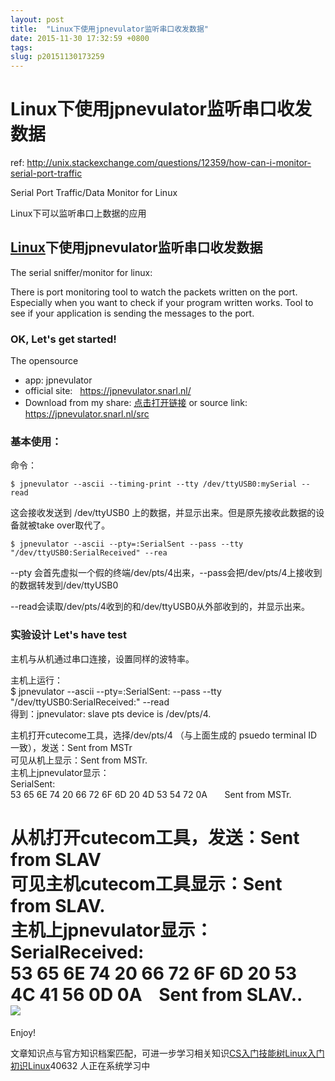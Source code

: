 ```yaml
---
layout: post
title:  "Linux下使用jpnevulator监听串口收发数据"
date: 2015-11-30 17:32:59 +0800
tags: 
slug: p20151130173259
---
```


# Linux下使用jpnevulator监听串口收发数据





 ref: 
<http://unix.stackexchange.com/questions/12359/how-can-i-monitor-serial-port-traffic>
  
 Serial Port Traffic/Data Monitor for Linux 
  
 Linux下可以监听串口上数据的应用 
  

## [Linux](https://so.csdn.net/so/search?q=Linux&spm=1001.2101.3001.7020)下使用jpnevulator监听串口收发数据


The serial sniffer/monitor for linux:


There is port monitoring tool to watch the packets written on the port. Especially when you want to check if your program written works. Tool to see if your application is sending the messages to the port.


  
 


### OK, Let's get started!


The opensource   
 


* app: jpnevulator
* official site:   <https://jpnevulator.snarl.nl/>
* Download from my share:  [点击打开链接](http://download.csdn.net/detail/sonictl/9305249) or source link: https://jpnevulator.snarl.nl/src


### 基本使用：


命令：




```
$ jpnevulator --ascii --timing-print --tty /dev/ttyUSB0:mySerial --read 
```
 这会接收发送到 /dev/ttyUSB0 上的数据，并显示出来。但是原先接收此数据的设备就被take over取代了。 



```
$ jpnevulator --ascii --pty=:SerialSent --pass --tty "/dev/ttyUSB0:SerialReceived" --rea
```
 --pty 会首先虚拟一个假的终端/dev/pts/4出来，--pass会把/dev/pts/4上接收到的数据转发到/dev/ttyUSB0 

--read会读取/dev/pts/4收到的和/dev/ttyUSB0从外部收到的，并显示出来。  
   
 


### 实验设计 Let's have test


主机与从机通过串口连接，设置同样的波特率。  
 


主机上运行：  
 $ jpnevulator --ascii --pty=:SerialSent: --pass --tty "/dev/ttyUSB0:SerialReceived:" --read  
 得到：jpnevulator: slave pts device is /dev/pts/4.  
   
 主机打开cutecome工具，选择/dev/pts/4 （与上面生成的 psuedo terminal ID 一致），发送：Sent from MSTr  
 可见从机上显示：Sent from MSTr.  
 主机上jpnevulator显示：  
 SerialSent:  
 53 65 6E 74 20 66 72 6F 6D 20 4D 53 54 72 0A       Sent from MSTr.  
   
   
 从机打开cutecom工具，发送：Sent from SLAV  
 可见主机cutecom工具显示：Sent from SLAV.  
 主机上jpnevulator显示：  
 SerialReceived:  
 53 65 6E 74 20 66 72 6F 6D 20 53 4C 41 56 0D 0A    Sent from SLAV..  
 ![](https://img-blog.csdn.net/20151130173648047?watermark/2/text/aHR0cDovL2Jsb2cuY3Nkbi5uZXQv/font/5a6L5L2T/fontsize/400/fill/I0JBQkFCMA==/dissolve/70/gravity/Center)  
 ============  
 Enjoy!  
 


  
 




文章知识点与官方知识档案匹配，可进一步学习相关知识[CS入门技能树](https://edu.csdn.net/skill/gml/gml-1c31834f07b04bcc9c5dff5baaa6680c?utm_source=csdn_ai_skill_tree_blog)[Linux入门](https://edu.csdn.net/skill/gml/gml-1c31834f07b04bcc9c5dff5baaa6680c?utm_source=csdn_ai_skill_tree_blog)[初识Linux](https://edu.csdn.net/skill/gml/gml-1c31834f07b04bcc9c5dff5baaa6680c?utm_source=csdn_ai_skill_tree_blog)40632 人正在系统学习中
